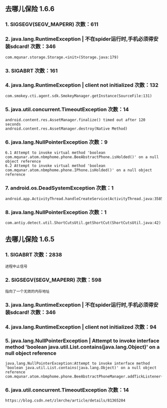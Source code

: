 ## 去哪儿保险 1.6.6

### 1. SIGSEGV(SEGV_MAPERR)     次数：611

### 2. java.lang.RuntimeException | 不在spider运行时,手机必须得安装sdcard!      次数：346

    com.mqunar.storage.Storage.<init>(Storage.java:179)
    
### 3. SIGABRT      次数：161
    
### 4. java.lang.RuntimeException | client not initialized      次数：132
       
    com.smokey.cti.agent.sdk.SmokeyManager.getInstance(SourceFile:131)
    
### 5. java.util.concurrent.TimeoutException        次数：14

    android.content.res.AssetManager.finalize() timed out after 120 seconds
    android.content.res.AssetManager.destroy(Native Method)
    
### 6. java.lang.NullPointerException       次数：9

    6.1 Attempt to invoke virtual method 'boolean com.mqunar.atom.nbmphome.phone.BeeAbstractPhone.isHolded()' on a null object reference
    6.2 Attempt to invoke virtual method 'boolean com.mqunar.atom.nbmphome.phone.IPhone.isHolded()' on a null object reference
    
### 7. android.os.DeadSystemException       次数：1

    android.app.ActivityThread.handleCreateService(ActivityThread.java:3585)
    
### 8. java.lang.NullPointerException       次数：1

    com.antiy.detect.util.ShortCutsUtil.getShortCut(ShortCutsUtil.java:42)
    
## 去哪儿保险 1.6.5

### 1. SIGABRT      次数：2838 

    进程中止信号

### 2. SIGSEGV(SEGV_MAPERR)      次数：598

    指向了一个无效的内存地址

### 3. java.lang.RuntimeException | 不在spider运行时,手机必须得安装sdcard!      次数：346

### 4. java.lang.RuntimeException | client not initialized      次数：94

### 5. java.lang.NullPointerException | Attempt to invoke interface method 'boolean java.util.List.contains(java.lang.Object)' on a null object reference
    
    java.lang.NullPointerException:Attempt to invoke interface method 'boolean java.util.List.contains(java.lang.Object)' on a null object reference
    com.mqunar.atom.nbmphome.phone.BeeAbstractPhoneManager.addTickListener(BeeAbstractPhoneManager.java:331)
    
### 6. java.util.concurrent.TimeoutException        次数：14

    https://blog.csdn.net/zlmrche/article/details/81365204